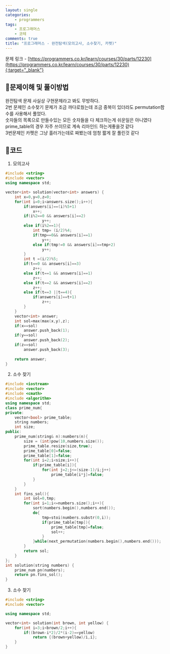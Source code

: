 ```yaml
---
layout: single
categories:
    - programmers
tags:
    - 프로그래머스
    - 코테
comments: true
title: "프로그래머스 - 완전탐색(모의고사, 소수찾기, 카펫)"
---
```



문제 링크 - [https://programmers.co.kr/learn/courses/30/parts/12230](https://programmers.co.kr/learn/courses/30/parts/12230){:target="_blank"}

## 👀문제이해 및 풀이방법
완전탐색 문제 사실상 구현문제라고 봐도 무방하다.<br>
2번 문제인 소수찾기 문제가 조금 까다로웠는데 조금 중복이 있더라도 permutation함수를 사용해서 풀었다.<br>
숫자들의 목록으로 만들수있는 모든 숫자들을 다 체크하는게 쉬운일은 아니였다<br>
prime_table의 경우 자주 쓰이므로 계속 리마인드 하는게좋을것 같다<br>
3번문제인 카펫은 그냥 흘러가는데로 짜봤는데 엄청 짧게 잘 풀린것 같다<br>  

## 📝코드
1. 모의고사
  
```cpp
#include <string>
#include <vector>
using namespace std;

vector<int> solution(vector<int> answers) {
    int x=0,y=0,z=0;
    for(int i=0;i<answers.size();i++){
        if(answers[i]==(i)%5+1)
            x++;
        if(i%2==0 && answers[i]==2)
                y++;
        else if(i%2==1){
            int tmp= (i/2)%4;
            if(tmp==0&& answers[i]==1)
                y++;
            else if(tmp!=0 && answers[i]==tmp+2)
                y++;
        }
        int t =(i/2)%5;
        if(t==0 && answers[i]==3)
            z++;
        else if(t==1 && answers[i]==1)
            z++;
        else if(t==2 && answers[i]==2)
            z++;
        else if(t==3 ||t==4){
            if(answers[i]==t+1)
                z++;
        }
    }
    vector<int> answer;
    int sol=max(max(x,y),z);
    if(x==sol)
        answer.push_back(1);
    if(y==sol)
        answer.push_back(2);
    if(z==sol)
        answer.push_back(3);
    
    return answer;
}
```
  
2. 소수 찾기
  
```cpp
#include <iostream>
#include <vector>
#include <cmath>
#include <algorithm>
using namespace std;
class prime_num{
private:
    vector<bool> prime_table;
    string numbers;
    int size;
public:
    prime_num(string& n):numbers(n){
        size = (int)pow(10,numbers.size());
        prime_table.resize(size,true);
        prime_table[0]=false;
        prime_table[1]=false;
        for(int i=2;i<size;i++){
            if(prime_table[i]){
                for(int j=2;j<=(size-1)/i;j++)
                    prime_table[i*j]=false;
            }
        }
    }  
    int fins_sol(){
        int sol=0,tmp;
        for(int i=1;i<=numbers.size();i++){
            sort(numbers.begin(),numbers.end());
            do{
                tmp=stoi(numbers.substr(0,i));
                if(prime_table[tmp]){
                    prime_table[tmp]=false;
                    sol++;
                }
            }while(next_permutation(numbers.begin(),numbers.end()));
        }
        return sol;
    }
};
int solution(string numbers) {
    prime_num pn(numbers);
    return pn.fins_sol();
}
```
  
3. 소수 찾기
  
```cpp
#include <string>
#include <vector>

using namespace std;

vector<int> solution(int brown, int yellow) {
    for(int i=3;i<brown/2;i++){
        if((brown-i*2)/2*(i-2)==yellow)
            return {(brown+yellow)/i,i};
    }
}
```
